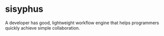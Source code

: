 # sisyphus
A developer has good, lightweight workflow engine that helps programmers quickly achieve simple collaboration.
